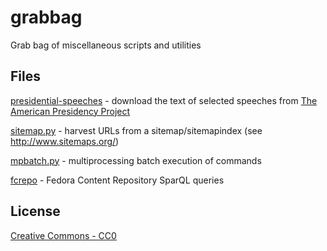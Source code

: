grabbag
=======

Grab bag of miscellaneous scripts and utilities

## Files

[presidential-speeches](presidential-speeches) - download the text of selected speeches from [The American Presidency Project](http://www.presidency.ucsb.edu/)

[sitemap.py](sitemap.py) - harvest URLs from a sitemap/sitemapindex (see http://www.sitemaps.org/)

[mpbatch.py](mpbatch.py) - multiprocessing batch execution of commands

[fcrepo](fcrepo) - Fedora Content Repository SparQL queries

## License
[Creative Commons - CC0](http://creativecommons.org/publicdomain/zero/1.0/)
